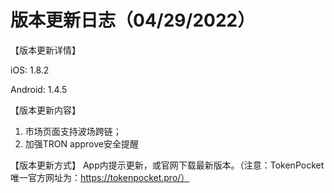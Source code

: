 # 版本更新日志（04/29/2022）

【版本更新详情】

&#x20; iOS: 1.8.2

&#x20; Android: 1.4.5



【版本更新内容】

1. 市场页面支持波场跨链；
2. 加强TRON approve安全提醒



【版本更新方式】 App内提示更新，或官网下载最新版本。（注意：TokenPocket唯一官方网址为：https://tokenpocket.pro/）
